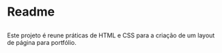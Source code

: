 # Readme
##
Este projeto é reune práticas de HTML e CSS para a criação de um layout de página para portfólio.